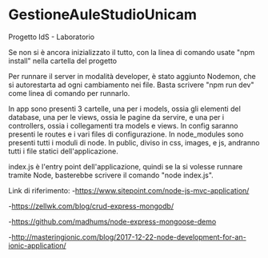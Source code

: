 # GestioneAuleStudioUnicam
Progetto IdS - Laboratorio

Se non si è ancora inizializzato il tutto, con la linea di comando usate "npm install" nella cartella del progetto

Per runnare il server in modalità developer, è stato aggiunto Nodemon, che si autorestarta ad ogni cambiamento nei file. Basta scrivere "npm run dev" come linea di comando per runnarlo.

In app sono presenti 3 cartelle, una per i models, ossia gli elementi del database, una per le views, ossia le pagine da servire, e una per i controllers, ossia i collegamenti tra models e views. In config saranno presenti le routes e i vari files di configurazione. In node_modules sono presenti tutti i moduli di node. In public, diviso in css, images, e js, andranno tutti i file statici dell'applicazione. 

index.js è l'entry point dell'applicazione, quindi se la si volesse runnare tramite Node, basterebbe scrivere il comando "node index.js".

Link di riferimento:
-https://www.sitepoint.com/node-js-mvc-application/

-https://zellwk.com/blog/crud-express-mongodb/

-https://github.com/madhums/node-express-mongoose-demo

-http://masteringionic.com/blog/2017-12-22-node-development-for-an-ionic-application/
